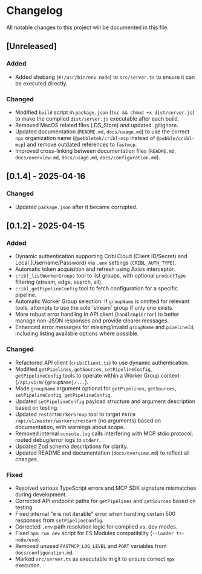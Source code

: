 # Changelog

All notable changes to this project will be documented in this file.

## [Unreleased]
### Added
- Added shebang (`#!/usr/bin/env node`) to `src/server.ts` to ensure it can be executed directly.

### Changed
- Modified `build` script in `package.json` (`tsc && chmod +x dist/server.js`) to make the compiled `dist/server.js` executable after each build.
- Removed MacOS related files (.DS_Store) and updated .gitignore.
- Updated documentation (`README.md`, `docs/usage.md`) to use the correct `npx` organization name (`@pebbletek/cribl-mcp` instead of `@pebble/cribl-mcp`) and remove outdated references to `fastmcp`.
- Improved cross-linking between documentation files (`README.md`, `docs/overview.md`, `docs/usage.md`, `docs/configuration.md`).



## [0.1.4] - 2025-04-16
### Changed
- Updated `package.json` after it became corrupted.


## [0.1.2] - 2025-04-15
### Added
- Dynamic authentication supporting Cribl.Cloud (Client ID/Secret) and Local (Username/Password) via `.env` settings (`CRIBL_AUTH_TYPE`).
- Automatic token acquisition and refresh using Axios interceptor.
- `cribl_listWorkerGroups` tool to list groups, with optional `productType` filtering (stream, edge, search, all).
- `cribl_getPipelineConfig` tool to fetch configuration for a specific pipeline.
- Automatic Worker Group selection: If `groupName` is omitted for relevant tools, attempts to use the sole 'stream' group if only one exists.
- More robust error handling in API client (`handleApiError`) to better manage non-JSON responses and provide clearer messages.
- Enhanced error messages for missing/invalid `groupName` and `pipelineId`, including listing available options where possible.

### Changed
- Refactored API client (`criblClient.ts`) to use dynamic authentication.
- Modified `getPipelines`, `getSources`, `setPipelineConfig`, `getPipelineConfig` tools to operate within a Worker Group context (`/api/v1/m/{groupName}/...`).
- Made `groupName` argument optional for `getPipelines`, `getSources`, `setPipelineConfig`, `getPipelineConfig`.
- Updated `setPipelineConfig` payload structure and argument description based on testing.
- Updated `restartWorkerGroup` tool to target `PATCH /api/v1/master/workers/restart` (no arguments) based on documentation, with warnings about scope.
- Removed internal `console.log` calls interfering with MCP stdio protocol; routed debug/error logs to `stderr`.
- Updated Zod schema descriptions for clarity.
- Updated README and documentation (`docs/overview.md`) to reflect all changes.

### Fixed
- Resolved various TypeScript errors and MCP SDK signature mismatches during development.
- Corrected API endpoint paths for `getPipelines` and `getSources` based on testing.
- Fixed internal "e is not iterable" error when handling certain 500 responses from `setPipelineConfig`.
- Corrected `.env` path resolution logic for compiled vs. dev modes.
- Fixed `npm run dev` script for ES Modules compatibility (`--loader ts-node/esm`).
- Removed unused `FASTMCP_LOG_LEVEL` and `PORT` variables from `docs/configuration.md`.
- Marked `src/server.ts` as executable in git to ensure correct `npx` execution.